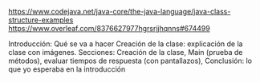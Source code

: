 https://www.codejava.net/java-core/the-java-language/java-class-structure-examples
https://www.overleaf.com/8376627977hgrsrjjhqnns#674499

Introducción: Qué se va a hacer
Creación de la clase: explicación de la clase con imágenes.
Secciones: Creación de la clase, Main (prueba de métodos), evaluar tiempos de respuesta (con pantallazos), 
Conclusión: lo que yo esperaba en la introducción

